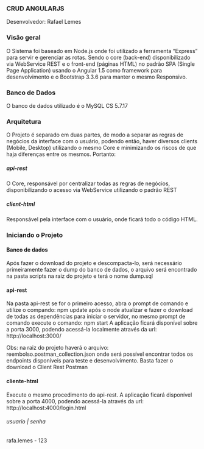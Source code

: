### CRUD ANGULARJS

Desenvolvedor: Rafael Lemes

### Visão geral
O Sistema foi baseado em Node.js onde foi utilizado a ferramenta “Express” para servir e 
gerenciar as rotas. Sendo o core (back-end) disponibilizado via 
WebService REST e o front-end (páginas HTML) no padrão SPA (Single Page Application) 
usando o Angular 1.5 como framework para desenvolvimento e o Bootstrap 3.3.6 para manter o mesmo Responsivo.

### Banco de Dados
O banco de dados utilizado é o MySQL CS 5.7.17 

### Arquitetura
 O Projeto é separado em duas partes, de modo a separar as regras de negócios da interface com o usuário, 
 podendo então, haver diversos clients (Mobile, Desktop) utilizando o mesmo Core e 
 minimizando os riscos de que haja diferenças entre os mesmos. Portanto: 
 
##### api-rest

O Core, responsável por centralizar todas as regras de negócios, 
disponibilizando o acesso via WebService utilizando o padrão REST

##### client-html
Responsável pela interface com o usuário, onde ficará todo o código HTML.

### Iniciando o Projeto

#### Banco de dados
Após fazer o download do projeto e descompacta-lo, será necessário primeiramente fazer o dump do banco de dados, o arquivo será encontrado na pasta scripts na raiz do projeto e terá o nome dump.sql

#### api-rest
Na pasta api-rest se for o primeiro acesso, abra o prompt de comando e utilize o compando: 
npm update
após o node atualizar e fazer o download de todas as dependências para iniciar o servidor, 
no mesmo prompt de comando execute o comando:
npm start
A aplicação ficará disponível sobre a porta 3000, podendo acessá-la localmente através da url:
http://localhost:3000/

Obs: na raiz do projeto haverá o arquivo: reembolso.postman_collection.json onde será possível 
encontrar todos os endpoints disponíveis para teste e desenvolvimento.
Basta fazer o download o Client Rest Postman 

#### cliente-html
Execute o mesmo procedimento do api-rest. 
A aplicação ficará disponível sobre a porta 4000, podendo acessá-la através da url:
http://localhost:4000/login.html

###### usuario | senha
rafa.lemes - 123


